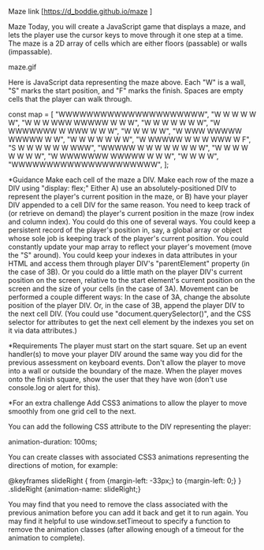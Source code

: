 Maze link [https://d_boddie.github.io/maze ]


Maze
Today, you will create a JavaScript game that displays a maze, and lets the player use the cursor keys to move through it one step at a time. The maze is a 2D array of cells which are either floors (passable) or walls (impassable).

maze.gif

Here is JavaScript data representing the maze above. Each "W" is a wall, "S" marks the start position, and "F" marks the finish. Spaces are empty cells that the player can walk through.

const map = [
    "WWWWWWWWWWWWWWWWWWWWW",
    "W   W     W     W W W",
    "W W W WWW WWWWW W W W",
    "W W W   W     W W   W",
    "W WWWWWWW W WWW W W W",
    "W         W     W W W",
    "W WWW WWWWW WWWWW W W",
    "W W   W   W W     W W",
    "W WWWWW W W W WWW W F",
    "S     W W W W W W WWW",
    "WWWWW W W W W W W W W",
    "W     W W W   W W W W",
    "W WWWWWWW WWWWW W W W",
    "W       W       W   W",
    "WWWWWWWWWWWWWWWWWWWWW",
];

*Guidance
Make each cell of the maze a DIV.
Make each row of the maze a DIV using "display: flex;"
Either A) use an absolutely-positioned DIV to represent the player's current position in the maze, or B) have your player DIV appended to a cell DIV for the same reason.
You need to keep track of (or retrieve on demand) the player's current position in the maze (row index and column index). You could do this one of several ways. You could keep a persistent record of the player's position in, say, a global array or object whose sole job is keeping track of the player's current position. You could constantly update your map array to reflect your player's movement (move the "S" around). You could keep your indexes in data attributes in your HTML and access them through player DIV's "parentElement" property (in the case of 3B). Or you could do a little math on the player DIV's current position on the screen, relative to the start element's current position on the screen and the size of your cells (in the case of 3A).
Movement can be performed a couple different ways: In the case of 3A, change the absolute position of the player DIV. Or, in the case of 3B, append the player DIV to the next cell DIV. (You could use "document.querySelector()", and the CSS selector for attributes to get the next cell element by the indexes you set on it via data attributes.)

*Requirements
The player must start on the start square.
Set up an event handler(s) to move your player DIV around the same way you did for the previous assessment on keyboard events.
Don't allow the player to move into a wall or outside the boundary of the maze.
When the player moves onto the finish square, show the user that they have won (don't use console.log or alert for this).

*For an extra challenge
Add CSS3 animations to allow the player to move smoothly from one grid cell to the next.

You can add the following CSS attribute to the DIV representing the player:

animation-duration: 100ms;

You can create classes with associated CSS3 animations representing the directions of motion, for example:

@keyframes slideRight {
from {margin-left: -33px;}
to {margin-left: 0;}
}
.slideRight {animation-name: slideRight;}

You may find that you need to remove the class associated with the previous animation before you can add it back and get it to run again. You may find it helpful to use window.setTimeout to specify a function to remove the animation classes (after allowing enough of a timeout for the animation to complete).

